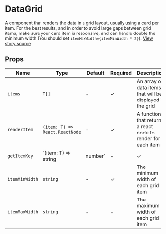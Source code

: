 # DataGrid

A component that renders the data in a grid layout, usually using a card per item. For the best results, and in order to avoid large gaps between grid items, make sure your card item is responsive, and can handle double the minimum width (You should set `itemMaxWidth={itemMinWidth * 2}`).
[View story source](https://github.com/balena-io-modules/rendition/blob/master/src/components/Grid/story.js)

## Props

| Name           | Type                           | Default | Required | Description                                                  |
| -------------- | ------------------------------ | ------- | -------- | ------------------------------------------------------------ |
| `items`        | `T[]`                          | -       | ✓        | An array of data items that will be displayed in the grid    |
| `renderItem`   | `(item: T) => React.ReactNode` | -       | ✓        | A function that returns a react node to render for each item |
| `getItemKey`   | `(item: T) => string           | number` | -        | ✓                                                            | A function that returns a unique key per data item |
| `itemMinWidth` | `string`                       | -       | ✓        | The minimum width of each grid item                          |
| `itemMaxWidth` | `string`                       | -       | -        | The maximum width of each grid item                          |
